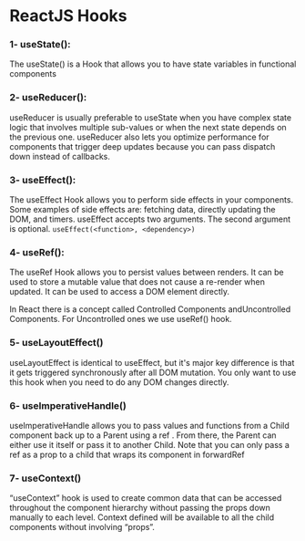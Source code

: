 # ReactJS Hooks

### 1- useState():

The useState() is a Hook that allows you to have state variables in
functional components

### 2- useReducer():

useReducer is usually preferable to useState when you have complex
state logic that involves multiple sub-values or when the next state
depends on the previous one. useReducer also lets you optimize
performance for components that trigger deep updates because you can
pass dispatch down instead of callbacks.

### 3- useEffect():

The useEffect Hook allows you to perform side effects in your components. Some examples of side effects are: fetching data, directly updating the DOM, and timers. useEffect accepts two arguments. The second argument is optional. `useEffect(<function>, <dependency>)`

### 4- useRef():

The useRef Hook allows you to persist values between renders. It can be used to store a mutable value that does not cause a re-render when updated. It can be used to access a DOM element directly.

In React there is a concept called Controlled Components andUncontrolled Components. For Uncontrolled ones we use useRef() hook.

### 5- useLayoutEffect()

useLayoutEffect is identical to useEffect, but it's major key difference is that it gets triggered synchronously after all DOM mutation. You only want to use this hook when you need to do any DOM changes directly.

### 6- useImperativeHandle()

useImperativeHandle allows you to pass values and functions from a Child component back up to a Parent using a ref . From there, the Parent can either use it itself or pass it to another Child. Note that you can only pass a ref as a prop to a child that wraps its component in forwardRef

### 7- useContext()

“useContext” hook is used to create common data that can be accessed throughout the component hierarchy without passing the props down manually to each level. Context defined will be available to all the child components without involving “props”.
